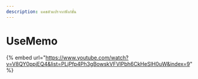 ```yaml
---
description: แคชตัวแปรจากฟังก์ชั่น
---
```


# UseMemo

{% embed url="https://www.youtube.com/watch?v=V8QY0ppjEQ4&list=PLjPfp4Ph3gBowskVFVlPbh6CkHeSlH0uW&index=9" %}



